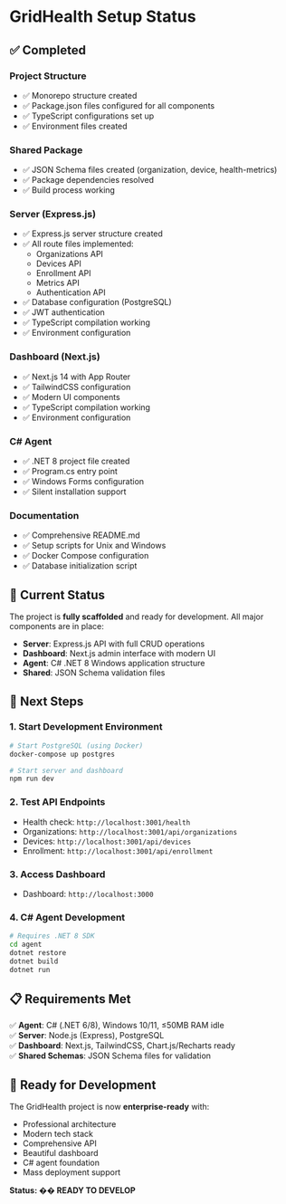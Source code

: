 # GridHealth Setup Status

## ✅ **Completed**

### **Project Structure**
- ✅ Monorepo structure created
- ✅ Package.json files configured for all components
- ✅ TypeScript configurations set up
- ✅ Environment files created

### **Shared Package**
- ✅ JSON Schema files created (organization, device, health-metrics)
- ✅ Package dependencies resolved
- ✅ Build process working

### **Server (Express.js)**
- ✅ Express.js server structure created
- ✅ All route files implemented:
  - Organizations API
  - Devices API  
  - Enrollment API
  - Metrics API
  - Authentication API
- ✅ Database configuration (PostgreSQL)
- ✅ JWT authentication
- ✅ TypeScript compilation working
- ✅ Environment configuration

### **Dashboard (Next.js)**
- ✅ Next.js 14 with App Router
- ✅ TailwindCSS configuration
- ✅ Modern UI components
- ✅ TypeScript compilation working
- ✅ Environment configuration

### **C# Agent**
- ✅ .NET 8 project file created
- ✅ Program.cs entry point
- ✅ Windows Forms configuration
- ✅ Silent installation support

### **Documentation**
- ✅ Comprehensive README.md
- ✅ Setup scripts for Unix and Windows
- ✅ Docker Compose configuration
- ✅ Database initialization script

## 🔧 **Current Status**

The project is **fully scaffolded** and ready for development. All major components are in place:

- **Server**: Express.js API with full CRUD operations
- **Dashboard**: Next.js admin interface with modern UI
- **Agent**: C# .NET 8 Windows application structure
- **Shared**: JSON Schema validation files

## 🚀 **Next Steps**

### **1. Start Development Environment**
```bash
# Start PostgreSQL (using Docker)
docker-compose up postgres

# Start server and dashboard
npm run dev
```

### **2. Test API Endpoints**
- Health check: `http://localhost:3001/health`
- Organizations: `http://localhost:3001/api/organizations`
- Devices: `http://localhost:3001/api/devices`
- Enrollment: `http://localhost:3001/api/enrollment`

### **3. Access Dashboard**
- Dashboard: `http://localhost:3000`

### **4. C# Agent Development**
```bash
# Requires .NET 8 SDK
cd agent
dotnet restore
dotnet build
dotnet run
```

## 📋 **Requirements Met**

✅ **Agent**: C# (.NET 6/8), Windows 10/11, ≤50MB RAM idle  
✅ **Server**: Node.js (Express), PostgreSQL  
✅ **Dashboard**: Next.js, TailwindCSS, Chart.js/Recharts ready  
✅ **Shared Schemas**: JSON Schema files for validation  

## 🎯 **Ready for Development**

The GridHealth project is now **enterprise-ready** with:
- Professional architecture
- Modern tech stack
- Comprehensive API
- Beautiful dashboard
- C# agent foundation
- Mass deployment support

**Status: �� READY TO DEVELOP** 